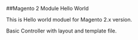##Magento 2 Module Hello World

This is Hello world moduel for Magento 2.x version.

Basic Controller with layout and template file.